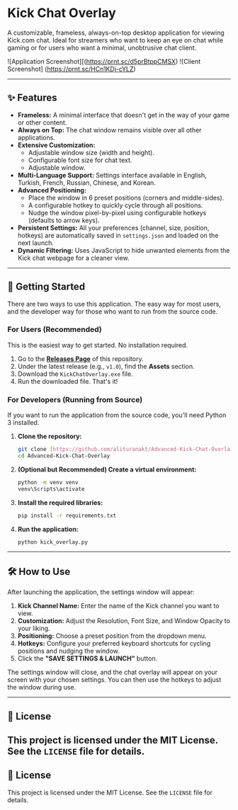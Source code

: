# Kick Chat Overlay

A customizable, frameless, always-on-top desktop application for viewing Kick.com chat. Ideal for streamers who want to keep an eye on chat while gaming or for users who want a minimal, unobtrusive chat client.

![Application Screenshot][(https://prnt.sc/d5prBtppCMSX)
![Client Screenshot] (https://prnt.sc/HCn1KDj-cYLZ)

---

## ✨ Features

-   **Frameless:** A minimal interface that doesn't get in the way of your game or other content.
-   **Always on Top:** The chat window remains visible over all other applications.
-   **Extensive Customization:**
    -   Adjustable window size (width and height).
    -   Configurable font size for chat text.
    -   Adjustable window.
-   **Multi-Language Support:** Settings interface available in English, Turkish, French, Russian, Chinese, and Korean.
-   **Advanced Positioning:**
    -   Place the window in 6 preset positions (corners and middle-sides).
    -   A configurable hotkey to quickly cycle through all positions.
    -   Nudge the window pixel-by-pixel using configurable hotkeys (defaults to arrow keys).
-   **Persistent Settings:** All your preferences (channel, size, position, hotkeys) are automatically saved in `settings.json` and loaded on the next launch.
-   **Dynamic Filtering:** Uses JavaScript to hide unwanted elements from the Kick chat webpage for a cleaner view.

---

## 🚀 Getting Started

There are two ways to use this application. The easy way for most users, and the developer way for those who want to run from the source code.

### For Users (Recommended)

This is the easiest way to get started. No installation required.

1.  Go to the [**Releases Page**](https://github.com/alituranakt/Advanced-Kick-Chat-Overlay/releases) of this repository.
2.  Under the latest release (e.g., `v1.0`), find the **Assets** section.
3.  Download the `KickChatOverlay.exe` file.
4.  Run the downloaded file. That's it!

### For Developers (Running from Source)

If you want to run the application from the source code, you'll need Python 3 installed.

1.  **Clone the repository:**
    ```bash
    git clone [https://github.com/alituranakt/Advanced-Kick-Chat-Overlay.git](https://github.com/alituranakt/Advanced-Kick-Chat-Overlay.git)
    cd Advanced-Kick-Chat-Overlay
    ```

2.  **(Optional but Recommended) Create a virtual environment:**
    ```bash
    python -m venv venv
    venv\Scripts\activate
    ```

3.  **Install the required libraries:**
    ```bash
    pip install -r requirements.txt
    ```

4.  **Run the application:**
    ```bash
    python kick_overlay.py
    ```

---

## 🛠️ How to Use

After launching the application, the settings window will appear:

1.  **Kick Channel Name:** Enter the name of the Kick channel you want to view.
2.  **Customization:** Adjust the Resolution, Font Size, and Window Opacity to your liking.
3.  **Positioning:** Choose a preset position from the dropdown menu.
4.  **Hotkeys:** Configure your preferred keyboard shortcuts for cycling positions and nudging the window.
5.  Click the **"SAVE SETTINGS & LAUNCH"** button.

The settings window will close, and the chat overlay will appear on your screen with your chosen settings. You can then use the hotkeys to adjust the window during use.

---

## 📄 License

This project is licensed under the MIT License. See the `LICENSE` file for details.
---

## 📝 License

This project is licensed under the MIT License. See the `LICENSE` file for details.
